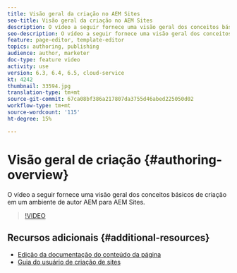 ```yaml
---
title: Visão geral da criação no AEM Sites
seo-title: Visão geral da criação no AEM Sites
description: O vídeo a seguir fornece uma visão geral dos conceitos básicos de criação em um ambiente de autor AEM. Usa o console Sites como base.
seo-description: O vídeo a seguir fornece uma visão geral dos conceitos básicos de criação em um ambiente de autor AEM. Usa o console Sites como base.
feature: page-editor, template-editor
topics: authoring, publishing
audience: author, marketer
doc-type: feature video
activity: use
version: 6.3, 6.4, 6.5, cloud-service
kt: 4242
thumbnail: 33594.jpg
translation-type: tm+mt
source-git-commit: 67ca08bf386a217807da3755d46abed225050d02
workflow-type: tm+mt
source-wordcount: '115'
ht-degree: 15%

---
```



# Visão geral de criação {#authoring-overview}

O vídeo a seguir fornece uma visão geral dos conceitos básicos de criação em um ambiente de autor AEM para AEM Sites.

>[!VIDEO](https://video.tv.adobe.com/v/33594?quality=12&learn=on)

## Recursos adicionais {#additional-resources}

* [Edição da documentação do conteúdo da página](https://docs.adobe.com/content/help/en/experience-manager-cloud-service/sites/authoring/fundamentals/editing-content.html)
* [Guia do usuário de criação de sites](https://docs.adobe.com/content/help/en/experience-manager-65/authoring/home.html?topic=/experience-manager/6-5/sites/authoring/morehelp/page-authoring.ug.js)
